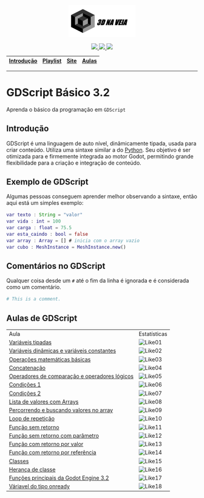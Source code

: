 <p align="center"><img src="./assets/images/logo-titulo.png" width="35%"></p>
<p align="center">
  <a href="https://github.com/3dinvein" alt="MadeBy">
    <img src="https://img.shields.io/badge/made%20by-Luiz%20Eduardo-blue" />
  </a>
  <a href="https://github.com/reinanhs" alt="Graphic Design">
    <img src="https://img.shields.io/badge/layout%20design%20page%20made%20by-Reinan%20Gabriel-blue" />
  </a>
  <a href="./README.md" alt="License">
    <img src="https://img.shields.io/badge/license-MIT-blue" />
  </a>
</p>

| [Introdução] | [Playlist] | [Site] | [Aulas] |
|--------------|------------|--------|---------|
- - -

# GDScript Básico 3.2
Aprenda o básico da programação em `GDScript`

## Introdução

GDScript é uma linguagem de auto nível, dinâmicamente tipada, usada para criar conteúdo. Utiliza uma sintaxe similar a do [Python](https://en.wikipedia.org/wiki/Python_%28programming_language%29). Seu objetivo é ser otimizada para e firmemente integrada ao motor Godot, permitindo grande flexibilidade para a criação e integração de conteúdo.

## Exemplo de GDScript

Algumas pessoas conseguem aprender melhor observando a sintaxe, então aqui está um simples exemplo:

```gd
var texto : String = "valor"
var vida : int = 100
var carga : float = 75.5
var esta_caindo : bool = false
var array : Array = [] # inicia com o array vazio
var cubo : MeshInstance = MeshInstance.new()
```

## Comentários no GDScript
Qualquer coisa desde um `#` até o fim da linha é ignorada e é considerada como um comentário.
```py
# This is a comment.
```

## Aulas de GDScript

|                                                 |              |
|-------------------------------------------------|--------------|
| Aula                                            | Estatísticas |
| [Variáveis tipadas]                             | ![Like01]    |
| [Variáveis dinâmicas e variáveis constantes]    | ![Like02]    |
| [Operações matemáticas básicas]                 | ![Like03]    |
| [Concatenação]                                  | ![Like04]    |
| [Operadores de comparação e operadores lógicos] | ![Like05]    |
| [Condições 1]                                   | ![Like06]    |
| [Condições 2]                                   | ![Like07]    |
| [Lista de valores com Arrays]                   | ![Like08]    |
| [Percorrendo e buscando valores no array]       | ![Like09]    |
| [Loop de repetição]                             | ![Like10]    |
| [Função sem retorno]                            | ![Like11]    |
| [Função sem retorno com parâmetro]              | ![Like12]    |
| [Função com retorno por valor]                  | ![Like13]    |
| [Função com retorno por referência]             | ![Like14]    |
| [Classes]                                       | ![Like15]    |
| [Herança de classe]                             | ![Like16]    |
| [Funções principais da Godot Engine 3\.2]       | ![Like17]    |
| [Váriavel do tipo onready]                      | ![Like18]    |

[Variáveis tipadas]: https://3dinvein.github.io/gdscript-basico-3.2/cursos/godot/aula-01
[Like01]: https://img.shields.io/youtube/likes/rb8Rt-dcgJg?label=Likes&style=social&withDislikes

[Variáveis dinâmicas e variáveis constantes]: https://3dinvein.github.io/gdscript-basico-3.2/cursos/godot/aula-02
[Like02]: https://img.shields.io/youtube/likes/NwSvZIShg4Y?label=Likes&style=social&withDislikes

[Operações matemáticas básicas]: https://3dinvein.github.io/gdscript-basico-3.2/cursos/godot/aula-03
[Like03]: https://img.shields.io/youtube/likes/UVfHmfkI0LM?label=Likes&style=social&withDislikes

[Concatenação]: https://3dinvein.github.io/gdscript-basico-3.2/cursos/godot/aula-04
[Like04]: https://img.shields.io/youtube/likes/hJM6LwsXp6s?label=Likes&style=social&withDislikes

[Operadores de comparação e operadores lógicos]: https://3dinvein.github.io/gdscript-basico-3.2/cursos/godot/aula-05
[Like05]: https://img.shields.io/youtube/likes/DtS9dIuhbXc?label=Likes&style=social&withDislikes

[Condições 1]: https://3dinvein.github.io/gdscript-basico-3.2/cursos/godot/aula-06
[Like06]: https://img.shields.io/youtube/likes/ZJwu34GcCTk?label=Likes&style=social&withDislikes

[Condições 2]: https://3dinvein.github.io/gdscript-basico-3.2/cursos/godot/aula-07
[Like07]: https://img.shields.io/youtube/likes/dXov9Q4pOx4?label=Likes&style=social&withDislikes

[Lista de valores com Arrays]: https://3dinvein.github.io/gdscript-basico-3.2/cursos/godot/aula-08
[Like08]: https://img.shields.io/youtube/likes/Auzix3ckqnY?label=Likes&style=social&withDislikes

[Percorrendo e buscando valores no array]: https://3dinvein.github.io/gdscript-basico-3.2/cursos/godot/aula-09
[Like09]: https://img.shields.io/youtube/likes/LtKXELb1qiM?label=Likes&style=social&withDislikes

[Loop de repetição]: https://3dinvein.github.io/gdscript-basico-3.2/cursos/godot/aula-10
[Like10]: https://img.shields.io/youtube/likes/NOAb-U-qxIU?label=Likes&style=social&withDislikes

[Função sem retorno]: https://3dinvein.github.io/gdscript-basico-3.2/cursos/godot/aula-11
[Like11]: https://img.shields.io/youtube/likes/2p_2bWjLDZk?label=Likes&style=social&withDislikes

[Função sem retorno com parâmetro]: https://3dinvein.github.io/gdscript-basico-3.2/cursos/godot/aula-12
[Like12]: https://img.shields.io/youtube/likes/3sgyhjqPWGE?label=Likes&style=social&withDislikes

[Função com retorno por valor]: https://3dinvein.github.io/gdscript-basico-3.2/cursos/godot/aula-13
[Like13]: https://img.shields.io/youtube/likes/B1rHKDdWBpQ?label=Likes&style=social&withDislikes

[Função com retorno por referência]: https://3dinvein.github.io/gdscript-basico-3.2/cursos/godot/aula-14
[Like14]: https://img.shields.io/youtube/likes/GcX6lLv7pHE?label=Likes&style=social&withDislikes

[Classes]: https://3dinvein.github.io/gdscript-basico-3.2/cursos/godot/aula-15
[Like15]: https://img.shields.io/youtube/likes/5nlTy1jwwFc?label=Likes&style=social&withDislikes

[Herança de classe]: https://3dinvein.github.io/gdscript-basico-3.2/cursos/godot/aula-16
[Like16]: https://img.shields.io/youtube/likes/si4iWeYAhEs?label=Likes&style=social&withDislikes

[Funções principais da Godot Engine 3\.2]: https://3dinvein.github.io/gdscript-basico-3.2/cursos/godot/aula-17
[Like17]: https://img.shields.io/youtube/likes/VEmvQsLAmcw?label=Likes&style=social&withDislikes

[Váriavel do tipo onready]: https://3dinvein.github.io/gdscript-basico-3.2/cursos/godot/aula-18
[Like18]: https://img.shields.io/youtube/likes/aSAmL1CW05E?label=Likes&style=social&withDislikes

[Introdução]: #Introdução
[Playlist]: https://www.youtube.com/watch?v=R4fNsfGpvMQ&list=PL29O-BKxbiTs5IS4-s5ELdul-ViQYC-bh
[Aulas]: #Aulas
[Site]: https://3dinvein.github.io/gdscript-basico-3.2
[Programador e Criador do Design]: #Renan
